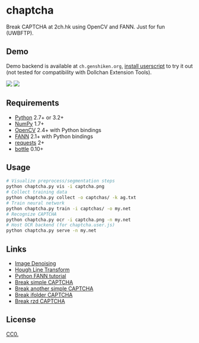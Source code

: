 # chaptcha

Break CAPTCHA at 2ch.hk using OpenCV and FANN. Just for fun (UWBFTP).

## Demo

Demo backend is available at `ch.genshiken.org`, [install userscript](https://raw.githubusercontent.com/Kagami/chaptcha/master/chaptcha.user.js) to try it out (not tested for compatibility with Dollchan Extension Tools).

![](https://raw.githubusercontent.com/Kagami/chaptcha/assets/vis.png)
![](https://raw.githubusercontent.com/Kagami/chaptcha/assets/cap.gif)

## Requirements

* [Python](https://www.python.org/) 2.7+ or 3.2+
* [NumPy](http://www.numpy.org/) 1.7+
* [OpenCV](http://opencv.org/) 2.4+ with Python bindings
* [FANN](http://leenissen.dk/fann/wp/) 2.1+ with Python bindings
* [requests](http://python-requests.org/) 2+
* [bottle](http://bottlepy.org/) 0.10+

## Usage

```bash
# Visualize preprocess/segmentation steps
python chaptcha.py vis -i captcha.png
# Collect training data
python chaptcha.py collect -o captchas/ -k ag.txt
# Train neural network
python chaptcha.py train -i captchas/ -o my.net
# Recognize CAPTCHA
python chaptcha.py ocr -i captcha.png -n my.net
# Host OCR backend (for chaptcha.user.js)
python chaptcha.py serve -n my.net
```

## Links

* [Image Denoising](http://docs.opencv.org/3.1.0/d5/d69/tutorial_py_non_local_means.html)
* [Hough Line Transform](http://docs.opencv.org/3.1.0/d6/d10/tutorial_py_houghlines.html)
* [Python FANN tutorial](http://jansipke.nl/using-fann-with-python/)
* [Break simple CAPTCHA](https://habrahabr.ru/post/63854/)
* [Break another simple CAPTCHA](http://cybern.ru/raspoznavanie-kapchi-captcha.html)
* [Break ifolder CAPTCHA](https://geektimes.ru/post/67194/)
* [Break rzd CAPTCHA](https://toster.ru/q/216509)

## License

[CC0.](COPYING)

